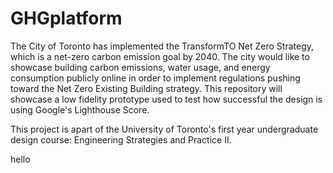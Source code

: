 # GHGplatform

The City of Toronto has implemented the TransformTO Net Zero Strategy, which is a net-zero carbon emission goal by 2040. The city would like to showcase building carbon emissions, water usage, and energy consumption publicly online in order to implement regulations pushing toward the Net Zero Existing Building strategy. This repository will showcase a low fidelity prototype used to test how successful the design is using Google's Lighthouse Score.

This project is apart of the University of Toronto's first year undergraduate design course: Engineering Strategies and Practice II.

hello
